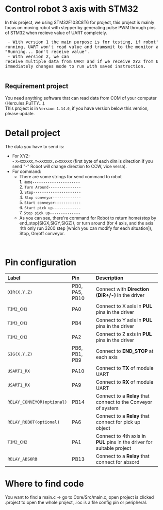 # Control robot 3 axis with STM32
In this project, we using STM32F103C8T6 for project, this project is mainly focus on moving robot with stepper by generating pulse PWM through pins of STM32 when recieve value of UART completely. <br />
      <pre>
      -  With version 1 the main purpose is for testing, if robot's running, UART won't read value and tramsmit to the monitor a string "Running... Don't receive value".  <br />
      -  With version 2, we can receive multiple data from UART and if we receive XYZ from UART, robot immediately changes mode to  run with saved instruction. <br />
      </pre>
## Requirement project ##
You need anything software that can read data from COM of your computer (Hercules,PuTTY...).  <br />
This project is in `Version 1.14.0`, if you have version below this version, please update. <br />
# Detail project
The data you have to send is: 
   - For XYZ: <br />
            -   `X=XXXXXX,Y=XXXXXX,Z=XXXXXX` (first byte of each dim is direction if you send "-" Robot will change direction to CCW, vice versa).
   - For command:
        -   There are some strings for send command to robot <br />
          1. `Home----------------------`  <br />
          2. `Turn Around---------------`  <br />
          3. `Stop----------------------`  <br />
          4. `Stop conveyor-------------`  <br />
          5. `Start conveyor------------`  <br />
          6. `Start pick up-------------`  <br />
          7. `Stop pick up--------------`  <br />
     -   As you can see, there're command for Robot to return home(stop by end_stop[SIGX,SIGY,SIGZ]), or turn around (for 4 axis, and the axis 4th only run 3200 step [which you can modify for each situation]), Stop, On/off conveyor.
<br />

# Pin configuration
|Label  |Pin | Description |
| :--- | :--- | :---|
| `DIR(X,Y,Z)` | PB0, PA5, PB10 |Connect with **Direction (DIR+/-)** in the driver|
| `TIM2_CH1` | PA0 |Connect to X axis in **PUL** pins in the driver|
| `TIM3_CH1` | PB4 |Connect to Y axis in **PUL** pins in the driver|
| `TIM2_CH3` | PA2 |Connect to Z axis in **PUL** pins in the driver|
| `SIG(X,Y,Z)` | PB6, PB1, PB9 |Connect to **END_STOP** at each axis|
| `USART1_RX` | PA10 |Connect to **TX** of module UART|
| `USART1_RX` | PA9 |Connect to **RX** of module UART|
| `RELAY_CONVEYOR(optional)` | PB14 |Connect to a **Relay** that connect to the Conveyor of system|
| `RELAY_ROBOT(optional)`  | PA6 |Connect to a **Relay** that connect for pick up object|
| `TIM2_CH2` | PA1 |Connect to 4th axis in **PUL** pins in the driver for suitable project|
|`RELAY_ABSORB`| PB13|Connect to a **Relay** that connect for absord|

# Where to find code
You want to find a main.c -> go to Core/Src/main.c, open project is clicked .project to open the whole project, .ioc is a file config pin or peripheral.  <br />
